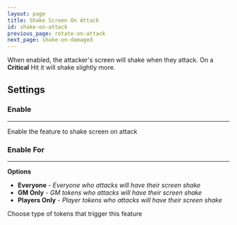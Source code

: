 ```yaml
---
layout: page
title: Shake Screen On Attack
id: shake-on-attack
previous_page: rotate-on-attack
next_page: shake-on-damaged
---
```


When enabled, the attacker's screen will shake when they attack. On a **Critical** Hit it will shake slightly more.

## Settings

### Enable

---

Enable the feature to shake screen on attack

### Enable For

---

**Options**

-   **Everyone** - _Everyone who attacks will have their screen shake_
-   **GM Only** - _GM tokens who attacks will have their screen shake_
-   **Players Only** - _Player tokens who attacks will have their screen shake_

Choose type of tokens that trigger this feature
